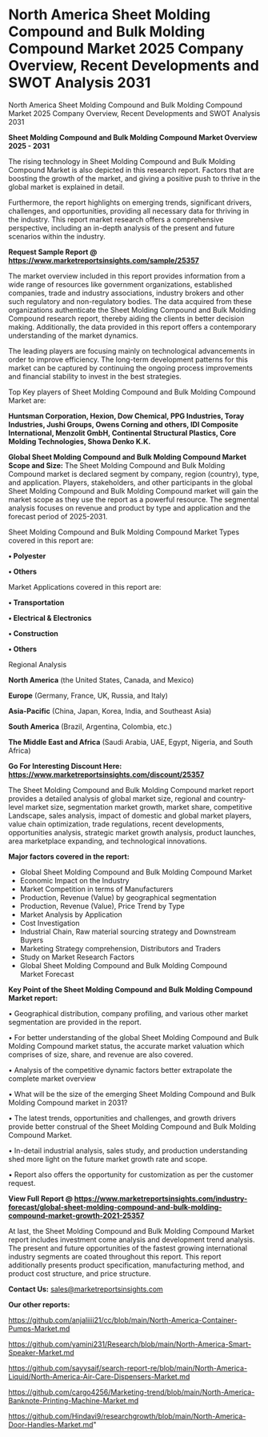 # North America Sheet Molding Compound and Bulk Molding Compound Market 2025 Company Overview, Recent Developments and SWOT Analysis 2031
North America Sheet Molding Compound and Bulk Molding Compound Market 2025 Company Overview, Recent Developments and SWOT Analysis 2031

<Strong> Sheet Molding Compound and Bulk Molding Compound Market Overview 2025 - 2031</strong>

The rising technology in Sheet Molding Compound and Bulk Molding Compound Market is also depicted in this research report. Factors that are boosting the growth of the market, and giving a positive push to thrive in the global market is explained in detail.

Furthermore, the report highlights on emerging trends, significant drivers, challenges, and opportunities, providing all necessary data for thriving in the industry. This report market research offers a comprehensive perspective, including an in-depth analysis of the present and future scenarios within the industry.

<strong>Request Sample Report @ <a href=https://www.marketreportsinsights.com/sample/25357>https://www.marketreportsinsights.com/sample/25357</a></strong>

The market overview included in this report provides information from a wide range of resources like government organizations, established companies, trade and industry associations, industry brokers and other such regulatory and non-regulatory bodies. The data acquired from these organizations authenticate the Sheet Molding Compound and Bulk Molding Compound research report, thereby aiding the clients in better decision making. Additionally, the data provided in this report offers a contemporary understanding of the market dynamics.

The leading players are focusing mainly on technological advancements in order to improve efficiency. The long-term development patterns for this market can be captured by continuing the ongoing process improvements and financial stability to invest in the best strategies.

Top Key players of Sheet Molding Compound and Bulk Molding Compound Market are:

<strong>Huntsman Corporation, Hexion, Dow Chemical, PPG Industries, Toray Industries, Jushi Groups, Owens Corning and others, IDI Composite International, Menzolit GmbH, Continental Structural Plastics, Core Molding Technologies, Showa Denko K.K.</strong>

<strong><b>Global Sheet Molding Compound and Bulk Molding Compound Market Scope and Size:</b></strong>
The Sheet Molding Compound and Bulk Molding Compound market is declared segment by company, region (country), type, and application. Players, stakeholders, and other participants in the global Sheet Molding Compound and Bulk Molding Compound market will gain the market scope as they use the report as a powerful resource. The segmental analysis focuses on revenue and product by type and application and the forecast period of 2025-2031.

Sheet Molding Compound and Bulk Molding Compound Market Types covered in this report are:

<strong>• Polyester

• Others</strong>

Market Applications covered in this report are:

<strong>• Transportation

• Electrical & Electronics

• Construction

• Others</strong> 

Regional Analysis

<strong>North America</strong> (the United States, Canada, and Mexico)

<strong>Europe</strong> (Germany, France, UK, Russia, and Italy)

<strong>Asia-Pacific</strong> (China, Japan, Korea, India, and Southeast Asia)

<strong>South America</strong> (Brazil, Argentina, Colombia, etc.)

<strong>The Middle East and Africa</strong> (Saudi Arabia, UAE, Egypt, Nigeria, and South Africa)

<strong>Go For Interesting Discount Here: <a href=https://www.marketreportsinsights.com/discount/25357>https://www.marketreportsinsights.com/discount/25357</a></strong>

The Sheet Molding Compound and Bulk Molding Compound market report provides a detailed analysis of global market size, regional and country-level market size, segmentation market growth, market share, competitive Landscape, sales analysis, impact of domestic and global market players, value chain optimization, trade regulations, recent developments, opportunities analysis, strategic market growth analysis, product launches, area marketplace expanding, and technological innovations.

<strong><b>Major factors covered in the report:</b></strong>
<ul>
  <li>Global Sheet Molding Compound and Bulk Molding Compound Market </li>
  <li>Economic Impact on the Industry</li>
  <li>Market Competition in terms of Manufacturers</li>
  <li>Production, Revenue (Value) by geographical segmentation</li>
  <li>Production, Revenue (Value), Price Trend by Type</li>
  <li>Market Analysis by Application</li>
  <li>Cost Investigation</li>
  <li>Industrial Chain, Raw material sourcing strategy and Downstream Buyers</li>
  <li>Marketing Strategy comprehension, Distributors and Traders</li>
  <li>Study on Market Research Factors</li>
  <li>Global Sheet Molding Compound and Bulk Molding Compound Market Forecast</li>
</ul>

<strong><b>Key Point of the Sheet Molding Compound and Bulk Molding Compound Market report:</b></strong>

• Geographical distribution, company profiling, and various other market segmentation are provided in the report.

• For better understanding of the global Sheet Molding Compound and Bulk Molding Compound market status, the accurate market valuation which comprises of size, share, and revenue are also covered.

• Analysis of the competitive dynamic factors better extrapolate the complete market overview

• What will be the size of the emerging Sheet Molding Compound and Bulk Molding Compound market in 2031?

• The latest trends, opportunities and challenges, and growth drivers provide better construal of the Sheet Molding Compound and Bulk Molding Compound Market.

• In-detail industrial analysis, sales study, and production understanding shed more light on the future market growth rate and scope.

• Report also offers the opportunity for customization as per the customer request.

<strong><b>View Full Report @ <a href=https://www.marketreportsinsights.com/industry-forecast/global-sheet-molding-compound-and-bulk-molding-compound-market-growth-2021-25357>https://www.marketreportsinsights.com/industry-forecast/global-sheet-molding-compound-and-bulk-molding-compound-market-growth-2021-25357</a></b></strong>


At last, the Sheet Molding Compound and Bulk Molding Compound Market report includes investment come analysis and development trend analysis. The present and future opportunities of the fastest growing international industry segments are coated throughout this report. This report additionally presents product specification, manufacturing method, and product cost structure, and price structure.

<strong>Contact Us:</strong>
sales@marketreportsinsights.com

<strong>Our other reports:</strong>

<a href=https://github.com/anjaliiii21/cc/blob/main/North-America-Container-Pumps-Market.md>https://github.com/anjaliiii21/cc/blob/main/North-America-Container-Pumps-Market.md</a>

<a href=https://github.com/yamini231/Research/blob/main/North-America-Smart-Speaker-Market.md>https://github.com/yamini231/Research/blob/main/North-America-Smart-Speaker-Market.md</a>

<a href=https://github.com/sayysaif/search-report-re/blob/main/North-America-Liquid/North-America-Air-Care-Dispensers-Market.md>https://github.com/sayysaif/search-report-re/blob/main/North-America-Liquid/North-America-Air-Care-Dispensers-Market.md</a>

<a href=https://github.com/cargo4256/Marketing-trend/blob/main/North-America-Banknote-Printing-Machine-Market.md>https://github.com/cargo4256/Marketing-trend/blob/main/North-America-Banknote-Printing-Machine-Market.md</a>

<a href=https://github.com/Hindavi9/researchgrowth/blob/main/North-America-Door-Handles-Market.md>https://github.com/Hindavi9/researchgrowth/blob/main/North-America-Door-Handles-Market.md</a>"
